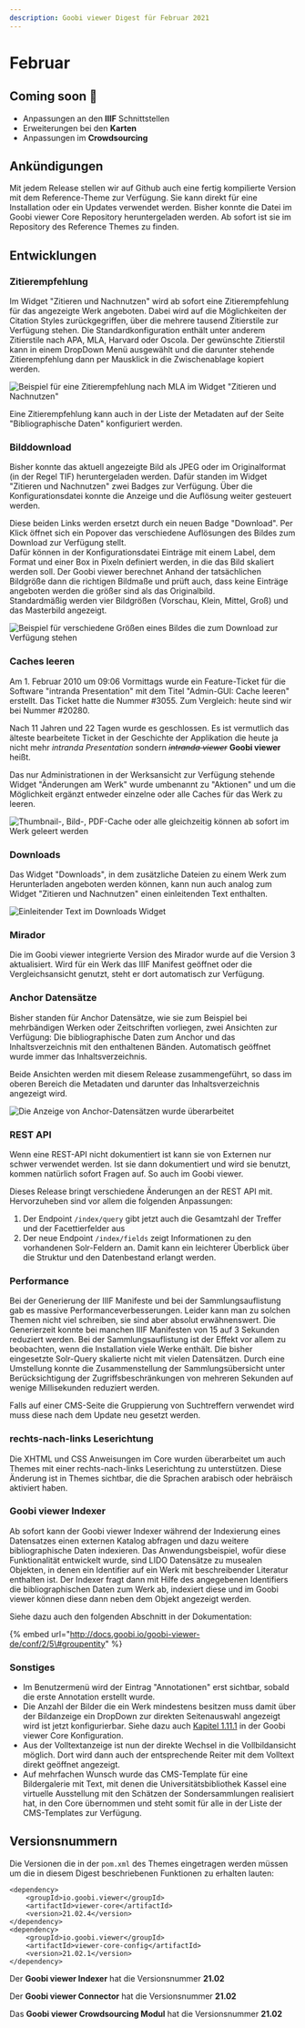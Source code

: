 ```yaml
---
description: Goobi viewer Digest für Februar 2021
---
```


# Februar

## Coming soon 🚀

* Anpassungen an den **IIIF** Schnittstellen
* Erweiterungen bei den **Karten**
* Anpassungen im **Crowdsourcing**

## Ankündigungen

Mit jedem Release stellen wir auf Github auch eine fertig kompilierte Version mit dem Reference-Theme zur Verfügung. Sie kann direkt für eine Installation oder ein Updates verwendet werden. Bisher konnte die Datei im Goobi viewer Core Repository heruntergeladen werden. Ab sofort ist sie im Repository des Reference Themes zu finden.

## Entwicklungen

### Zitierempfehlung

Im Widget "Zitieren und Nachnutzen" wird ab sofort eine Zitierempfehlung für das angezeigte Werk angeboten. Dabei wird auf die Möglichkeiten der Citation Styles zurückgegriffen, über die mehrere tausend Zitierstile zur Verfügung stehen. Die Standardkonfiguration enthält unter anderem Zitierstile nach APA, MLA, Harvard oder Oscola. Der gewünschte Zitierstil kann in einem DropDown Menü ausgewählt und die darunter stehende Zitierempfehlung dann per Mausklick in die Zwischenablage kopiert werden.

![Beispiel f&#xFC;r eine Zitierempfehlung nach MLA im Widget &quot;Zitieren und Nachnutzen&quot;](../.gitbook/assets/2021-02_de_zitierempfehlung.png)

Eine Zitierempfehlung kann auch in der Liste der Metadaten auf der Seite "Bibliographische Daten" konfiguriert werden.

### Bilddownload

Bisher konnte das aktuell angezeigte Bild als JPEG oder im Originalformat \(in der Regel TIF\) heruntergeladen werden. Dafür standen im Widget "Zitieren und Nachnutzen" zwei Badges zur Verfügung. Über die Konfigurationsdatei konnte die Anzeige und die Auflösung weiter gesteuert werden.

Diese beiden Links werden ersetzt durch ein neuen Badge "Download". Per Klick öffnet sich ein Popover das verschiedene Auflösungen des Bildes zum Download zur Verfügung stellt.   
Dafür können in der Konfigurationsdatei Einträge mit einem Label, dem Format und einer Box in Pixeln definiert werden, in die das Bild skaliert werden soll. Der Goobi viewer berechnet Anhand der tatsächlichen Bildgröße dann die richtigen Bildmaße und prüft auch, dass keine Einträge angeboten werden die größer sind als das Originalbild.   
Standardmäßig werden vier Bildgrößen \(Vorschau, Klein, Mittel, Groß\) und das Masterbild angezeigt.

![Beispiel f&#xFC;r verschiedene Gr&#xF6;&#xDF;en eines Bildes die zum Download zur Verf&#xFC;gung stehen](../.gitbook/assets/2021-02_de_download.png)

### Caches leeren

Am 1. Februar 2010 um 09:06 Vormittags wurde ein Feature-Ticket für die Software "intranda Presentation" mit dem Titel "Admin-GUI: Cache leeren" erstellt. Das Ticket hatte die Nummer \#3055. Zum Vergleich: heute sind wir bei Nummer \#20280.

Nach 11 Jahren und 22 Tagen wurde es geschlossen. Es ist vermutlich das älteste bearbeitete Ticket in der Geschichte der Applikation die heute ja nicht mehr _intranda Presentation_ sondern ~~_intranda viewer_~~ **Goobi viewer** heißt.

Das nur Administrationen in der Werksansicht zur Verfügung stehende Widget "Änderungen am Werk" wurde umbenannt zu "Aktionen" und um die Möglichkeit ergänzt entweder einzelne oder alle Caches für das Werk zu leeren.

![Thumbnail-, Bild-, PDF-Cache oder alle gleichzeitig k&#xF6;nnen ab sofort im Werk geleert werden](../.gitbook/assets/2021-02_de_aktionen.png)

### Downloads

Das Widget "Downloads", in dem zusätzliche Dateien zu einem Werk zum Herunterladen angeboten werden können, kann nun auch analog zum Widget "Zitieren und Nachnutzen" einen einleitenden Text enthalten.

![Einleitender Text im Downloads Widget](../.gitbook/assets/2021-02_de_downloads.png)

### Mirador

Die im Goobi viewer integrierte Version des Mirador wurde auf die Version 3 aktualisiert. Wird für ein Werk das IIIF Manifest geöffnet oder die Vergleichsansicht genutzt, steht er dort automatisch zur Verfügung.

### Anchor Datensätze

Bisher standen für Anchor Datensätze, wie sie zum Beispiel bei mehrbändigen Werken oder Zeitschriften vorliegen, zwei Ansichten zur Verfügung: Die bibliographische Daten zum Anchor und das Inhaltsverzeichnis mit den enthaltenen Bänden. Automatisch geöffnet wurde immer das Inhaltsverzeichnis.

Beide Ansichten werden mit diesem Release zusammengeführt, so dass im oberen Bereich die Metadaten und darunter das Inhaltsverzeichnis angezeigt wird.

![Die Anzeige von Anchor-Datens&#xE4;tzen wurde &#xFC;berarbeitet](../.gitbook/assets/2021-02_de_anchor.png)

### REST API

Wenn eine REST-API nicht dokumentiert ist kann sie von Externen nur schwer verwendet werden. Ist sie dann dokumentiert und wird sie benutzt, kommen natürlich sofort Fragen auf. So auch im Goobi viewer.

Dieses Release bringt verschiedene Änderungen an der REST API mit. Hervorzuheben sind vor allem die folgenden Anpassungen: 

1. Der Endpoint `/index/query` gibt jetzt auch die Gesamtzahl der Treffer und der Facettierfelder aus 
2. Der neue Endpoint `/index/fields` zeigt Informationen zu den vorhandenen Solr-Feldern an. Damit kann ein leichterer Überblick über die Struktur und den Datenbestand erlangt werden.

### Performance

Bei der Generierung der IIIF Manifeste und bei der Sammlungsauflistung gab es massive Performanceverbesserungen. Leider kann man zu solchen Themen nicht viel schreiben, sie sind aber absolut erwähnenswert. Die Generierzeit konnte bei manchen IIIF Manifesten von 15 auf 3 Sekunden reduziert werden. Bei der Sammlungsauflistung ist der Effekt vor allem zu beobachten, wenn die Installation viele Werke enthält. Die bisher eingesetzte Solr-Query skalierte nicht mit vielen Datensätzen. Durch eine Umstellung konnte die Zusammenstellung der Sammlungsübersicht unter Berücksichtigung der Zugriffsbeschränkungen von mehreren Sekunden auf wenige Millisekunden reduziert werden.

Falls auf einer CMS-Seite die Gruppierung von Suchtreffern verwendet wird muss diese nach dem Update neu gesetzt werden.

### rechts-nach-links Leserichtung

Die XHTML und CSS Anweisungen im Core wurden überarbeitet um auch Themes mit einer rechts-nach-links Leserichtung zu unterstützen. Diese Änderung ist in Themes sichtbar, die die Sprachen arabisch oder hebräisch aktiviert haben.

### Goobi viewer Indexer

Ab sofort kann der Goobi viewer Indexer während der Indexierung eines Datensatzes einen externen Katalog abfragen und dazu weitere bibliographische Daten indexieren. Das Anwendungsbeispiel, wofür diese Funktionalität entwickelt wurde, sind LIDO Datensätze zu musealen Objekten, in denen ein Identifier auf ein Werk mit beschreibender Literatur enthalten ist. Der Indexer fragt dann mit Hilfe des angegebenen Identifiers die bibliographischen Daten zum Werk ab, indexiert diese und im Goobi viewer können diese dann neben dem Objekt angezeigt werden.

Siehe dazu auch den folgenden Abschnitt in der Dokumentation:

{% embed url="http://docs.goobi.io/goobi-viewer-de/conf/2/5\#groupentity" %}

### Sonstiges

* Im Benutzermenü wird der Eintrag "Annotationen" erst sichtbar, sobald die erste Annotation erstellt wurde.
* Die Anzahl der Bilder die ein Werk mindestens besitzen muss damit über der Bildanzeige ein DropDown zur direkten Seitenauswahl angezeigt wird ist jetzt konfigurierbar. Siehe dazu auch [Kapitel 1.11.1](https://docs.goobi.io/goobi-viewer-de/conf/1/11/1) in der Goobi viewer Core Konfiguration.
* Aus der Volltextanzeige ist nun der direkte Wechsel in die Vollbildansicht möglich. Dort wird dann auch der entsprechende Reiter mit dem Volltext direkt geöffnet angezeigt.
* Auf mehrfachen Wunsch wurde das CMS-Template für eine Bildergalerie mit Text, mit denen die Universitätsbibliothek Kassel eine virtuelle Ausstellung mit den Schätzen der Sondersammlungen realisiert hat, in den Core übernommen und steht somit für alle in der Liste der CMS-Templates zur Verfügung.

## Versionsnummern

Die Versionen die in der `pom.xml` des Themes eingetragen werden müssen um die in diesem Digest beschriebenen Funktionen zu erhalten lauten:

```markup
<dependency>
    <groupId>io.goobi.viewer</groupId>
    <artifactId>viewer-core</artifactId>
    <version>21.02.4</version>
</dependency>
<dependency>
    <groupId>io.goobi.viewer</groupId>
    <artifactId>viewer-core-config</artifactId>
    <version>21.02.1</version>
</dependency>
```

Der **Goobi viewer Indexer** hat die Versionsnummer **21.02**

Der **Goobi viewer Connector** hat die Versionsnummer **21.02**

Das **Goobi viewer Crowdsourcing Modul** hat die Versionsnummer **21.02**

